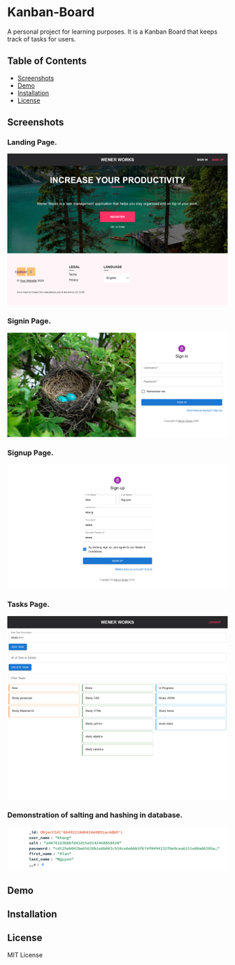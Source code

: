 # Kanban-Board
A personal project for learning purposes. It is a Kanban Board that keeps track of tasks for users.

## Table of Contents
- [Screenshots](#screenshots)
- [Demo](#demo)
- [Installation](#installation)
- [License](#license)

## Screenshots
### Landing Page.
![home][home]

### Signin Page.
![signin][signin]

### Signup Page.

![signup][signup]

### Tasks Page.

![tasks][tasks]

### Demonstration of salting and hashing in database.

![salthash][salthash]

[home]: public/imgs/home_ex.png
[signin]: public/imgs/signin_ex.png
[signup]: public/imgs/signup_ex.png
[tasks]: public/imgs/tasks_ex.png
[salthash]: public/imgs/salthash_ex.png

## Demo

## Installation

## License
MIT License